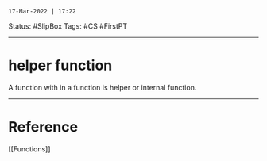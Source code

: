 `17-Mar-2022 | 17:22`

Status: #SlipBox 
Tags: #CS #FirstPT 

---
# helper function

A function with in a function is helper or internal function. 


---
# Reference
[[Functions]]
